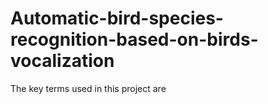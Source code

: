 # Automatic-bird-species-recognition-based-on-birds-vocalization
The key terms used in this project are
